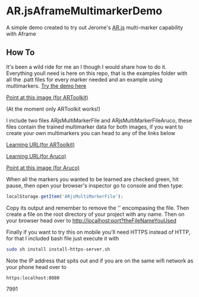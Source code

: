 # AR.jsAframeMultimarkerDemo
A simple demo created to try out Jerome's [ AR.js](https://github.com/jeromeetienne/AR.js) multi-marker capability with Aframe
## How To 
It's been a wild ride for me an I though I would share how to do it. Everything youll need is here on this repo,  that is the examples folder with all the .patt files for every marker needed and an example using multimarkers.
[Try the demo here](https://agusalex.github.io/AR.jsAframeMultimarkerDemo?ARjsMultiMarkerFile)

[Point at this image (for ARToolkit)](https://agusalex.github.io/AR.jsAframeMultimarkerDemo/demoARtoolkit.png)

(At the moment only ARToolkit works!)

I include two files ARjsMultiMarkerFile and ARjsMultiMarkerFileAruco, these files contain the trained multimarker data for both images, if you want to create your own multimarkers you can head to any of the links below 

[Learning URL(for ARToolkit)](https://jeromeetienne.github.io/AR.js/three.js/examples/multi-markers/examples/learner.html?%7B%22backURL%22%3A%22https%3A%2F%2Fjeromeetienne.github.io%2FAR.js%2Fthree.js%2Fexamples%2Fmulti-markers%2Fexamples%2Fplayer.html%23%257B%2522trackingBackend%2522%253A%2522artoolkit%2522%257D%22%2C%22trackingBackend%22%3A%22artoolkit%22%2C%22markersControlsParameters%22%3A%5B%7B%22type%22%3A%22pattern%22%2C%22patternUrl%22%3A%22https%3A%2F%2Fjeromeetienne.github.io%2FAR.js%2Fthree.js%2Fexamples%2Fmarker-training%2Fexamples%2Fpattern-files%2Fpattern-letterA.patt%22%7D%2C%7B%22type%22%3A%22pattern%22%2C%22patternUrl%22%3A%22https%3A%2F%2Fjeromeetienne.github.io%2FAR.js%2Fthree.js%2Fexamples%2Fmarker-training%2Fexamples%2Fpattern-files%2Fpattern-letterB.patt%22%7D%2C%7B%22type%22%3A%22pattern%22%2C%22patternUrl%22%3A%22https%3A%2F%2Fjeromeetienne.github.io%2FAR.js%2Fthree.js%2Fexamples%2Fmarker-training%2Fexamples%2Fpattern-files%2Fpattern-letterC.patt%22%7D%2C%7B%22type%22%3A%22pattern%22%2C%22patternUrl%22%3A%22https%3A%2F%2Fjeromeetienne.github.io%2FAR.js%2Fthree.js%2Fexamples%2Fmarker-training%2Fexamples%2Fpattern-files%2Fpattern-letterD.patt%22%7D%2C%7B%22type%22%3A%22pattern%22%2C%22patternUrl%22%3A%22https%3A%2F%2Fjeromeetienne.github.io%2FAR.js%2Fthree.js%2Fexamples%2Fmarker-training%2Fexamples%2Fpattern-files%2Fpattern-letterG.patt%22%7D%2C%7B%22type%22%3A%22pattern%22%2C%22patternUrl%22%3A%22https%3A%2F%2Fjeromeetienne.github.io%2FAR.js%2Fthree.js%2Fexamples%2Fmarker-training%2Fexamples%2Fpattern-files%2Fpattern-letterF.patt%22%7D%5D%7D)

[Learning URL(for Aruco)](https://jeromeetienne.github.io/AR.js/three.js/examples/multi-markers/examples/learner.html?%7B%22backURL%22%3A%22https%3A%2F%2Fjeromeetienne.github.io%2FAR.js%2Fthree.js%2Fexamples%2Fmulti-markers%2Fexamples%2Fplayer.html%23%257B%2522trackingBackend%2522%253A%2522aruco%2522%257D%22%2C%22trackingBackend%22%3A%22aruco%22%2C%22markersControlsParameters%22%3A%5B%7B%22type%22%3A%22barcode%22%2C%22barcodeValue%22%3A1001%7D%2C%7B%22type%22%3A%22barcode%22%2C%22barcodeValue%22%3A1002%7D%2C%7B%22type%22%3A%22barcode%22%2C%22barcodeValue%22%3A1003%7D%2C%7B%22type%22%3A%22barcode%22%2C%22barcodeValue%22%3A1004%7D%2C%7B%22type%22%3A%22barcode%22%2C%22barcodeValue%22%3A1005%7D%5D%7D)

[Point at this image (for Aruco)](https://agusalex.github.io/AR.jsAframeMultimarkerDemo/demoAruco.png)

When all the markers you wanted to be learned are checked green, hit pause, then open your browser's inspector go to console and then type:
```js
localStorage.getItem('ARjsMultiMarkerFile');
```



Copy its output and remember to remove the '' encompasing the file. Then create a file on the root directory of your project with any name. Then on your browser head over to [http://localhost:port?theFileNameYouUsed](http://localhost:5500/?ARjsMultiMarkerFile)

Finally if you want to try this on mobile you'll need HTTPS instead of HTTP, for that I included bash file just execute it with 
```sh
sudo sh install install-https-server.sh
```

Note the IP address that spits out and if you are on the same wifi network as your phone head over to
```sh
https:localhost:8080
```

7991


    